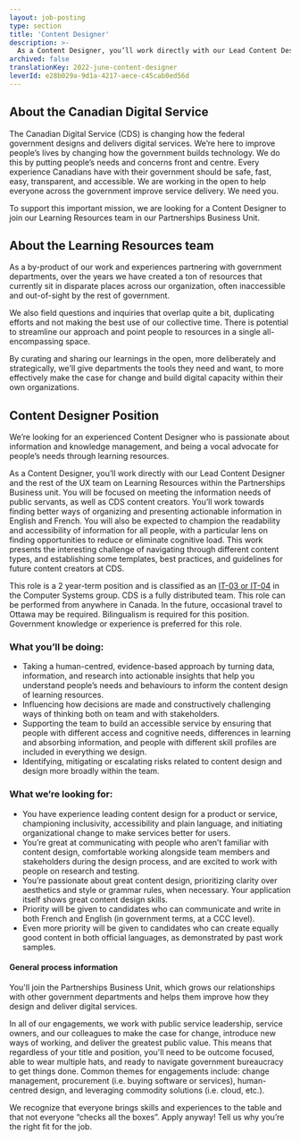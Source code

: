 ```yaml
---
layout: job-posting
type: section
title: 'Content Designer'
description: >-
  As a Content Designer, you’ll work directly with our Lead Content Designer and the rest of the UX team on Learning Resources within the Partnerships Business unit. You will be focused on meeting the information needs of public servants, as well as CDS content creators. You’ll work towards finding better ways of organizing and presenting actionable information in English and French. You will also be expected to champion the readability and accessibility of information for all people, with a particular lens on finding opportunities to reduce or eliminate cognitive load. This work presents the interesting challenge of navigating through different content types, and establishing some templates, best practices, and guidelines for future content creators at CDS.
archived: false
translationKey: 2022-june-content-designer
leverId: e28b029a-9d1a-4217-aece-c45cab0ed56d
---
```


## About the Canadian Digital Service
The Canadian Digital Service (CDS) is changing how the federal government designs and delivers digital services. We’re here to improve people’s lives by changing how the government builds technology. We do this by putting people’s needs and concerns front and centre. Every experience Canadians have with their government should be safe, fast, easy, transparent, and accessible. We are working in the open to help everyone across the government improve service delivery. We need you.

To support this important mission, we are looking for a Content Designer to join our Learning Resources team in our Partnerships Business Unit. 

## About the Learning Resources team
As a by-product of our work and experiences partnering with government departments, over the years we have created a ton of resources that currently sit in disparate places across our organization, often inaccessible and out-of-sight by the rest of government. 

We also field questions and inquiries that overlap quite a bit, duplicating efforts and not making the best use of our collective time. There is potential to streamline our approach and point people to resources in a single all-encompassing space. 

By curating and sharing our learnings in the open, more deliberately and strategically, we'll give departments the tools they need and want, to more effectively make the case for change and build digital capacity within their 
own organizations.

## Content Designer Position 
We’re looking for an experienced Content Designer who is passionate about information and knowledge management, and being a vocal advocate for people’s needs through learning resources.

As a Content Designer, you’ll work directly with our Lead Content Designer and the rest of the UX team on Learning Resources within the Partnerships Business unit. You will be focused on meeting the information needs of public servants, as well as CDS content creators. You’ll work towards finding better ways of organizing and presenting actionable information in English and French. You will also be expected to champion the readability and accessibility of information for all people, with a particular lens on finding opportunities to reduce or eliminate cognitive load. This work presents the interesting challenge of navigating through different content types, and establishing some templates, best practices, and guidelines for future content creators at CDS.

This role is a 2 year-term position and is classified as an [IT-03 or IT-04](https://www.tbs-sct.canada.ca/agreements-conventions/view-visualiser-eng.aspx?id=1#tocxx327633) in the Computer Systems group. CDS is a fully distributed team. This role can be performed from anywhere in Canada. In the future, occasional travel to Ottawa may be required. Bilingualism is required for this position. Government knowledge or experience is preferred for this role.

### What you’ll be doing:

- Taking a human-centred, evidence-based approach by turning data, information, and research into actionable insights that help you understand people’s needs and behaviours to inform the content design of learning resources.
- Influencing how decisions are made and constructively challenging ways of thinking both on team and with stakeholders.
- Supporting the team to build an accessible service by ensuring that people with different access and cognitive needs, differences in learning and absorbing information, and people with different skill profiles are included in everything we design.
- Identifying, mitigating or escalating risks related to content design and design more broadly within the team.

### What we’re looking for:

- You have experience leading content design for a product or service, championing inclusivity, accessibility and plain language, and initiating organizational change to make services better for users.
- You’re great at communicating with people who aren’t familiar with content design, comfortable working alongside team members and stakeholders during the design process, and are excited to work with people on research and testing.
- You’re passionate about great content design, prioritizing clarity over aesthetics and style or grammar rules, when necessary.
Your application itself shows great content design skills. 
- Priority will be given to candidates who can communicate and write in both French and English (in government terms, at a CCC level).
- Even more priority will be given to candidates who can create equally good content in both official languages, as demonstrated by past work samples. 

#### General process information
You'll join the Partnerships Business Unit, which grows our relationships with other government departments and helps them improve how they design and deliver digital services.  

In all of our engagements, we work with public service leadership, service owners, and our colleagues to make the case for change, introduce new ways of working, and deliver the greatest public value. This means that regardless of your title and position, you'll need to be outcome focused, able to wear multiple hats, and ready to navigate government bureaucracy to get things done. Common themes for engagements include: change management, procurement (i.e. buying software or services), human-centred design, and leveraging commodity solutions (i.e. cloud, etc.).

We recognize that everyone brings skills and experiences to the table and that not everyone “checks all the boxes”. Apply anyway! Tell us why you’re the right fit for the job.
